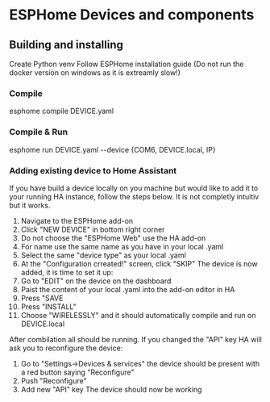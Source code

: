 # ESPHome Devices and components

## Building and installing
Create Python venv
Follow ESPHome installation guide (Do not run the docker version on windows as it is extreamly slow!)

### Compile
esphome compile DEVICE.yaml

### Compile & Run
esphome run DEVICE.yaml --device {COM6, DEVICE.local, IP}

### Adding existing device to Home Assistant
If you have build a device locally on you machine but would like to add it to your running HA instance, follow the steps below. It is not completly intuitiv but it works.

1. Navigate to the ESPHome add-on
2. Click "NEW DEVICE" in bottom right corner
3. Do not choose the "ESPHome Web" use the HA add-on
4. For name use the same name as you have in your local .yaml
5. Select the same "device type" as your local .yaml
6. At the "Configuration crreated!" screen, click "SKIP"
The device is now added, it is time to set it up:
7. Go to "EDIT" on the device on the dashboard
8. Paist the content of your local .yaml into the add-on editor in HA
9. Press "SAVE
10. Press "INSTALL"
11. Choose "WIRELESSLY" and it should automatically compile and run on DEVICE.local

After combilation all should be running.
If you changed the "API" key HA will ask you to reconfigure the device:
1. Go to "Settings->Devices & services" the device should be present with a red button saying "Reconfigure"
2. Push "Reconfigure" 
3. Add new "API" key
The device should now be working 